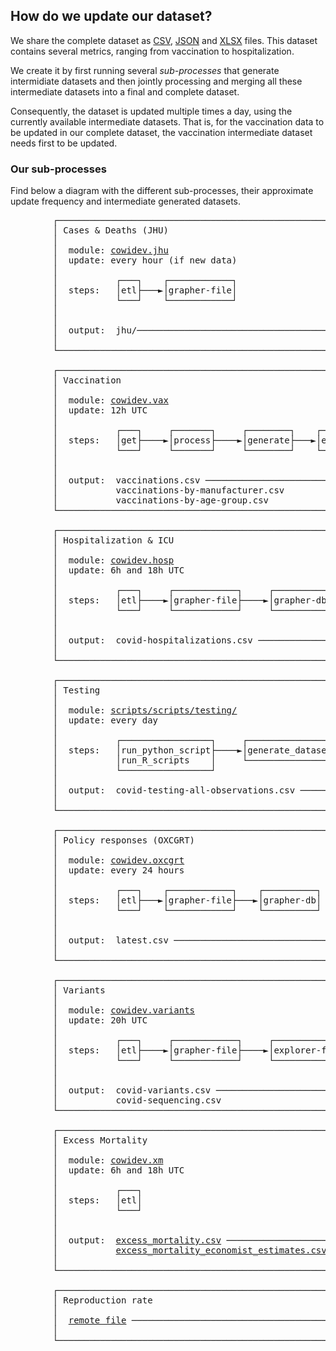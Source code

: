 ## How do we update our dataset?
We share the complete dataset as [CSV](https://covid.ourworldindata.org/data/owid-covid-data.csv),
[JSON](https://covid.ourworldindata.org/data/owid-covid-data.json)
and [XLSX](https://covid.ourworldindata.org/data/owid-covid-data.xlsx) files. This dataset contains several metrics, ranging
from vaccination to hospitalization.

We create it by first running several _sub-processes_ that generate intermidiate datasets and then jointly processing and merging all these intermediate datasets into a final and complete dataset.  

Consequently, the dataset is updated multiple times a day, using the currently available intermediate datasets. That is, for the vaccination data to be updated in our complete dataset, the vaccination intermediate dataset needs first to be updated.



### Our sub-processes
Find below a diagram with the different sub-processes, their approximate update frequency and intermediate generated datasets.

<pre>
        ┌──────────────────────────────────────────────────────────┐
        │ Cases & Deaths (JHU)                                     │
        │                                                          │
        │  module: <a href="../../scripts/src/cowidev/jhu/__main__.py">cowidev.jhu</a>                                     │
        │  update: every hour (if new data)                        │
        │                                                          │
        │           ┌───┐    ┌────────────┐                        │
        │  steps:   │etl├───►│grapher-file│                        │
        │           └───┘    └────────────┘                        │
        │                                                          │
        │                                                          │
        │  output:  jhu/─────────────────────────────────────────── ──────────┐
        │                                                          │          │
        └──────────────────────────────────────────────────────────┘          │
                                                                              │
        ┌──────────────────────────────────────────────────────────┐          │
        │ Vaccination                                              │          │
        │                                                          │          │
        │  module: <a href="../../scripts/src/cowidev/vax/__main__.py">cowidev.vax</a>                                     │          │
        │  update: 12h UTC                                         │          │
        │                                                          │          │
        │           ┌───┐     ┌───────┐     ┌────────┐    ┌──────┐ │          │
        │  steps:   │get├────►│process├────►│generate├───►│export│ │          │
        │           └───┘     └───────┘     └────────┘    └──────┘ │          │
        │                                                          │          │
        │                                                          │          │
        │  output:  vaccinations.csv ────────────────────────────── ──────────│
        │           vaccinations-by-manufacturer.csv               │          │
        │           vaccinations-by-age-group.csv                  │          │
        └──────────────────────────────────────────────────────────┘          │
                                                                              │
        ┌──────────────────────────────────────────────────────────┐          │
        │ Hospitalization & ICU                                    │          │
        │                                                          │          │
        │  module: <a href="../../scripts/src/cowidev/hosp/__main__.py">cowidev.hosp</a>                                    │          │
        │  update: 6h and 18h UTC                                  │          │
        │                                                          │          │
        │           ┌───┐     ┌────────────┐     ┌──────────┐      │          │
        │  steps:   │etl├────►│grapher-file├────►│grapher-db│      │          │
        │           └───┘     └────────────┘     └──────────┘      │          │
        │                                                          │          │
        │                                                          │          │
        │  output:  covid-hospitalizations.csv ──────────────────── ──────────┤
        │                                                          │          │
        └──────────────────────────────────────────────────────────┘          │
                                                                              │          ┌───────────────────────────────┐
        ┌──────────────────────────────────────────────────────────┐          │          │ Megafile                      │
        │ Testing                                                  │          │          │                               │
        │                                                          │          │          │  module: <a href="../../scripts/src/cowidev/megafile/__main__.py">cowidev.megafile</a>     │
        │  module: <a href="../../scripts/scripts/testing/">scripts/scripts/testing/</a>                   │          ├─────────►│  update: 6h, 18h UTC          │
        │  update: every day                                       │          │          │                               │
        │                                                          │          │          │  output:  owid-covid-data.csv │
        │           ┌─────────────────┐     ┌────────────────┐     │          │          │                               │
        │  steps:   │run_python_script├────►│generate_dataset│     │          │          └───────────────────────────────┘
        │           │run_R_scripts    │     └────────────────┘     │          │
        │           └─────────────────┘                            │          │
        │                                                          │          │
        │  output:  covid-testing-all-observations.csv ──────────── ──────────┤
        │                                                          │          │
        └──────────────────────────────────────────────────────────┘          │
                                                                              │
        ┌──────────────────────────────────────────────────────────┐          │
        │ Policy responses (OXCGRT)                                │          │
        │                                                          │          │
        │  module: <a href="../../scripts/src/cowidev/oxcgrt/__main__.py">cowidev.oxcgrt</a>                                  │          │
        │  update: every 24 hours                                  │          │
        │                                                          │          │
        │           ┌───┐    ┌────────────┐    ┌──────────┐        │          │
        │  steps:   │etl├───►│grapher-file├───►│grapher-db│        │          │
        │           └───┘    └────────────┘    └──────────┘        │          │
        │                                                          │          │
        │                                                          │          │
        │  output:  latest.csv ──────────────────────────────────── ──────────┤
        │                                                          │          │
        └──────────────────────────────────────────────────────────┘          │
                                                                              │
        ┌──────────────────────────────────────────────────────────┐          │
        │ Variants                                                 │          │
        │                                                          │          │
        │  module: <a href="../../scripts/src/cowidev/variants/__main__.py">cowidev.variants</a>                                │          │
        │  update: 20h UTC                                         │          │
        │                                                          │          │
        │           ┌───┐     ┌────────────┐     ┌─────────────┐   │          │
        │  steps:   │etl├────►│grapher-file├────►│explorer-file│   │          │
        │           └───┘     └────────────┘     └─────────────┘   │          │
        │                                                          │          │
        │                                                          │          │
        │  output:  covid-variants.csv ──────────────────────────── ──────────┤
        │           covid-sequencing.csv                           │          │
        └──────────────────────────────────────────────────────────┘          │
                                                                              │
        ┌──────────────────────────────────────────────────────────┐          │
        │ Excess Mortality                                         │          │
        │                                                          │          │
        │  module: <a href="../../scripts/src/cowidev/xm/__main__.py">cowidev.xm</a>                                      │          │
        │  update: 6h and 18h UTC                                  │          │
        │                                                          │          │
        │           ┌───┐                                          │          │
        │  steps:   │etl│                                          │          │
        │           └───┘                                          │          │
        │                                                          │          │
        │                                                          │          │
        │  output:  <a href="excess_mortality/excess_mortality.csv">excess_mortality.csv</a> ────────────────────────── ──────────┤
        │           <a href="excess_mortality/excess_mortality_economist_estimates.csv">excess_mortality_economist_estimates.csv</a> ────── ──────────┤
        │                                                          │          │
        └──────────────────────────────────────────────────────────┘          │
                                                                              │
        ┌──────────────────────────────────────────────────────────┐          │
        │ Reproduction rate                                        │          │
        │                                                          │          │
        │  <a href="https://github.com/crondonm/TrackingR/raw/main/Estimates-Database/database.csv">remote file</a> ──────────────────────────────────────────── ──────────┘
        │                                                          │
        └──────────────────────────────────────────────────────────┘
</pre>


